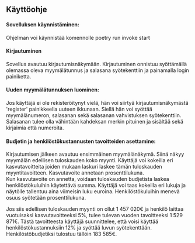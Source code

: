 ## Käyttöohje

#### Sovelluksen käynnistäminen:

Ohjelman voi käynnistää komennolle poetry run invoke start

#### Kirjautuminen 

Sovellus avautuu kirjautumisnäkymään. Kirjautuminen onnistuu syöttämällä olemassa oleva myymälätunnus ja salasana syötekenttiin ja painamalla login painiketta.

#### Uuden myymälätunnuksen luominen:

Jos käyttäjä ei ole rekisteröitynyt vielä, hän voi siirtyä kirjautumisnäkymästä 'register' painikkeella uuteen ikkunaan. Siellä hän voi syöttää myymälänumeron, salasanan
sekä salasanan vahvistuksen syötekenttiin.  
Salasanan tulee olla vähintään kahdeksan merkin pituinen ja sisältää sekä kirjaimia että numeroita.

#### Budjetin ja henkilöstökustannusten tavoitteiden asettamine:

Kirjautumisen jälkeen avautuu ensimmäinen myymälänäkymä. Siinä näkyy myymälän edellisen tuloskauden koko myynti. Käyttäjä voi kokeilla eri kasvutavoitteita joiden mukaan
laskuri laskee tämän tuloskauden myyntitavoitteen. Kasvutavoite annetaan prosenttilukuna.  
Kun kasvutavoite on annetta, voidaan tuloskauden budjetista laskea henkilöstökuluihin käytettävä summa. Käyttäjä voi taas kokeilla eri lukuja ja näytölle tallentuu
aina viimeisin luku euroina. Henkilöstökuluihin menevä osuus syötetään prosenttilukuna.  

Jos siis edellisen tuloskauden myynti on ollut 1 457 020€ ja henkilö laittaa vuotuisaksi kasvutavoitteeksi 5%, tulee tulevan vuoden tavoitteeksi 1 529 871€.
Tästä tavoitteesta käyttäjä suunnittelee, että voisi käyttää henkilöstökustannuksiin 12% ja syöttää luvun syötekenttään. 
Henkilöstöbudjetiksi tulostuu tällöin 183 585€.

